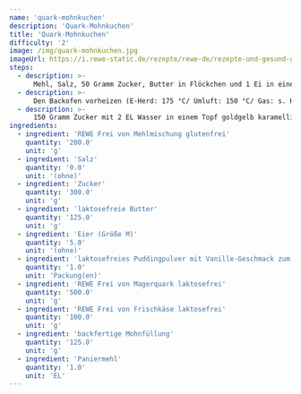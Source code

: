 ```yaml
---
name: 'quark-mohnkuchen'
description: 'Quark-Mohnkuchen'
title: 'Quark-Mohnkuchen'
difficulty: '2'
image: /img/quark-mohnkuchen.jpg
imageUrl: https://i.rewe-static.de/rezepte/rewe-de/rezepte-und-gesund-geniessen/rezepte/eigenmarken-rezepte/rewe-frei-von/rewe-frei-von-rezepte-2015/quark-mohnkuchen/quark-mohnkuchen_rdk-rds_rv_hd.png?resize=1480:589&crop=1280:460;center,center
steps:
  - description: >-
      Mehl, Salz, 50 Gramm Zucker, Butter in Flöckchen und 1 Ei in eine Rührschüssel geben. Erst mit den Knethaken des Handrührgerätes, dann mit den Händen zu einem glatten Mürbeteig verkneten. Auf bemehlter Arbeitsfläche zu einem Kreis (etwa 35 cm Durchmesser) ausrollen. Eine Springform (etwa 26 cm Durchmesser) leicht fetten, Teig hineinlegen. Rand andrücken, kalt stellen.
  - description: >-
      Den Backofen vorheizen (E-Herd: 175 °C/ Umluft: 150 °C/ Gas: s. Hersteller). Die restlichen Eier und 100 Gramm Zucker schaumig rühren. Puddingpulver, Quark, Frischkäse und Mohnmischung, bis auf 1 EL, unterrühren. Mürbeteig mit Paniermehl bestreuen. Quarkmasse daraufgeben. 45-50 Minuten backen, zuletzt evtl. mit Alufolie bedecken. Kuchen herausnehmen, auskühlen lassen.
  - description: >-
      150 Gramm Zucker mit 2 EL Wasser in einem Topf goldgelb karamellisieren lassen, restliche Mohnmischung unterrühren und auf ein mit Backpapier ausgelegtes Backblech gießen und abkühlen lassen. In Stücke brechen und den Kuchen damit garnieren.
ingredients:
  - ingredient: 'REWE Frei von Mehlmischung glutenfrei'
    quantity: '200.0'
    unit: 'g'
  - ingredient: 'Salz'
    quantity: '0.0'
    unit: '(ohne)'
  - ingredient: 'Zucker'
    quantity: '300.0'
    unit: 'g'
  - ingredient: 'laktosefreie Butter'
    quantity: '125.0'
    unit: 'g'
  - ingredient: 'Eier (Größe M)'
    quantity: '5.0'
    unit: '(ohne)'
  - ingredient: 'laktosefreies Puddingpulver mit Vanille-Geschmack zum Kochen'
    quantity: '1.0'
    unit: 'Packung(en)'
  - ingredient: 'REWE Frei von Magerquark laktosefrei'
    quantity: '500.0'
    unit: 'g'
  - ingredient: 'REWE Frei von Frischkäse laktosefrei'
    quantity: '100.0'
    unit: 'g'
  - ingredient: 'backfertige Mohnfüllung'
    quantity: '125.0'
    unit: 'g'
  - ingredient: 'Paniermehl'
    quantity: '1.0'
    unit: 'EL'
---
```


